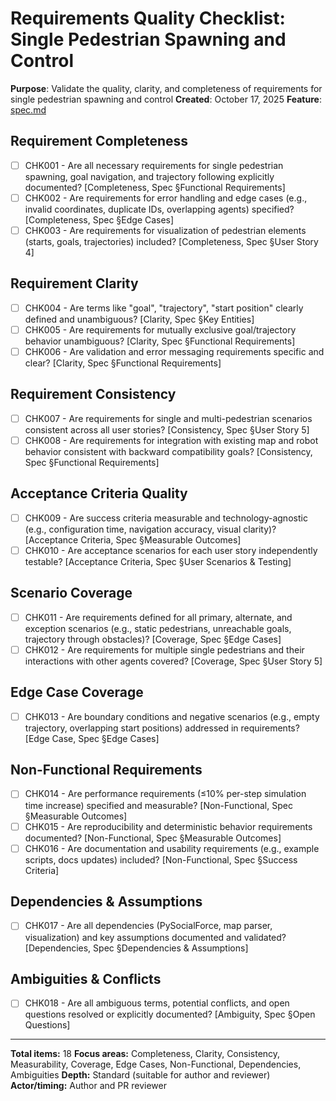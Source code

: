 # Requirements Quality Checklist: Single Pedestrian Spawning and Control

**Purpose**: Validate the quality, clarity, and completeness of requirements for single pedestrian spawning and control
**Created**: October 17, 2025
**Feature**: [spec.md](../spec.md)

## Requirement Completeness
- [ ] CHK001 - Are all necessary requirements for single pedestrian spawning, goal navigation, and trajectory following explicitly documented? [Completeness, Spec §Functional Requirements]
- [ ] CHK002 - Are requirements for error handling and edge cases (e.g., invalid coordinates, duplicate IDs, overlapping agents) specified? [Completeness, Spec §Edge Cases]
- [ ] CHK003 - Are requirements for visualization of pedestrian elements (starts, goals, trajectories) included? [Completeness, Spec §User Story 4]

## Requirement Clarity
- [ ] CHK004 - Are terms like "goal", "trajectory", "start position" clearly defined and unambiguous? [Clarity, Spec §Key Entities]
- [ ] CHK005 - Are requirements for mutually exclusive goal/trajectory behavior unambiguous? [Clarity, Spec §Functional Requirements]
- [ ] CHK006 - Are validation and error messaging requirements specific and clear? [Clarity, Spec §Functional Requirements]

## Requirement Consistency
- [ ] CHK007 - Are requirements for single and multi-pedestrian scenarios consistent across all user stories? [Consistency, Spec §User Story 5]
- [ ] CHK008 - Are requirements for integration with existing map and robot behavior consistent with backward compatibility goals? [Consistency, Spec §Functional Requirements]

## Acceptance Criteria Quality
- [ ] CHK009 - Are success criteria measurable and technology-agnostic (e.g., configuration time, navigation accuracy, visual clarity)? [Acceptance Criteria, Spec §Measurable Outcomes]
- [ ] CHK010 - Are acceptance scenarios for each user story independently testable? [Acceptance Criteria, Spec §User Scenarios & Testing]

## Scenario Coverage
- [ ] CHK011 - Are requirements defined for all primary, alternate, and exception scenarios (e.g., static pedestrians, unreachable goals, trajectory through obstacles)? [Coverage, Spec §Edge Cases]
- [ ] CHK012 - Are requirements for multiple single pedestrians and their interactions with other agents covered? [Coverage, Spec §User Story 5]

## Edge Case Coverage
- [ ] CHK013 - Are boundary conditions and negative scenarios (e.g., empty trajectory, overlapping start positions) addressed in requirements? [Edge Case, Spec §Edge Cases]

## Non-Functional Requirements
- [ ] CHK014 - Are performance requirements (≤10% per-step simulation time increase) specified and measurable? [Non-Functional, Spec §Measurable Outcomes]
- [ ] CHK015 - Are reproducibility and deterministic behavior requirements documented? [Non-Functional, Spec §Measurable Outcomes]
- [ ] CHK016 - Are documentation and usability requirements (e.g., example scripts, docs updates) included? [Non-Functional, Spec §Success Criteria]

## Dependencies & Assumptions
- [ ] CHK017 - Are all dependencies (PySocialForce, map parser, visualization) and key assumptions documented and validated? [Dependencies, Spec §Dependencies & Assumptions]

## Ambiguities & Conflicts
- [ ] CHK018 - Are all ambiguous terms, potential conflicts, and open questions resolved or explicitly documented? [Ambiguity, Spec §Open Questions]

---

**Total items:** 18
**Focus areas:** Completeness, Clarity, Consistency, Measurability, Coverage, Edge Cases, Non-Functional, Dependencies, Ambiguities
**Depth:** Standard (suitable for author and reviewer)
**Actor/timing:** Author and PR reviewer
